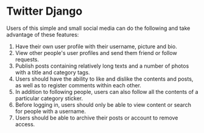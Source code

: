 # Twitter Django

Users of this simple and small social media can do the following and take advantage of these features:

1. Have their own user profile with their username, picture and bio.
2. View other people's user profiles and send them friend or follow requests.
3. Publish posts containing relatively long texts and a number of photos with a title and category tags.
4. Users should have the ability to like and dislike the contents and posts, as well as to register comments within each other.
5. In addition to following people, users can also follow all the contents of a particular category sticker.
6. Before logging in, users should only be able to view content or search for people with a username.
7. Users should be able to archive their posts or account to remove access.
